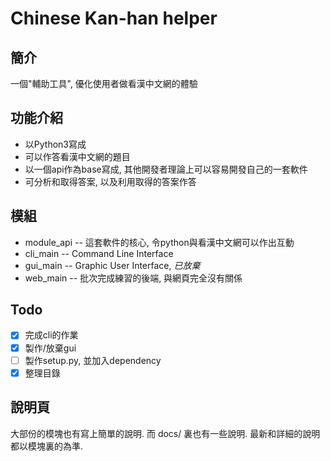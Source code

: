 # Chinese Kan-han helper

## 簡介
一個"輔助工具", 優化使用者做看漢中文網的體驗

## 功能介紹
 - 以Python3寫成
 - 可以作答看漢中文網的題目
 - 以一個api作為base寫成, 其他開發者理論上可以容易開發自己的一套軟件
 - 可分析和取得答案, 以及利用取得的答案作答

## 模組
 - module\_api -- 這套軟件的核心, 令python與看漢中文網可以作出互動
 - cli\_main -- Command Line Interface
 - gui\_main -- Graphic User Interface, *已放棄*
 - web\_main -- 批次完成練習的後端, 與網頁完全沒有關係

## Todo
 - [x] 完成cli的作業
 - [x] 製作/放棄gui
 - [ ] 製作setup.py, 並加入dependency
 - [x] 整理目錄

## 說明頁
大部份的模塊也有寫上簡單的說明. 而 docs/ 裏也有一些說明. 最新和詳細的說明都以模塊裏的為準.
